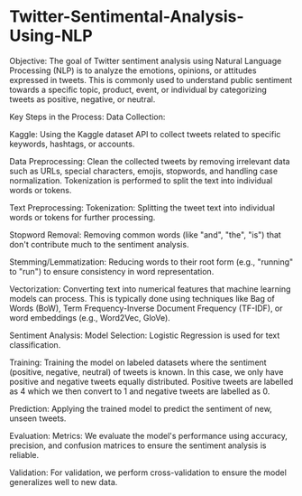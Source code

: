 # Twitter-Sentimental-Analysis-Using-NLP
Objective: The goal of Twitter sentiment analysis using Natural Language Processing (NLP) is to analyze the emotions, opinions, or attitudes expressed in tweets. This is commonly used to understand public sentiment towards a specific topic, product, event, or individual by categorizing tweets as positive, negative, or neutral.

Key Steps in the Process:
Data Collection:

Kaggle: Using the Kaggle dataset API to collect tweets related to specific keywords, hashtags, or accounts. 

Data Preprocessing: Clean the collected tweets by removing irrelevant data such as URLs, special characters, emojis, stopwords, and handling case normalization. Tokenization is performed to split the text into individual words or tokens.


Text Preprocessing:
Tokenization: Splitting the tweet text into individual words or tokens for further processing.

Stopword Removal: Removing common words (like "and", "the", "is") that don't contribute much to the sentiment analysis.

Stemming/Lemmatization: Reducing words to their root form (e.g., "running" to "run") to ensure consistency in word representation.

Vectorization: Converting text into numerical features that machine learning models can process. This is typically done using techniques like Bag of Words (BoW), Term Frequency-Inverse Document Frequency (TF-IDF), or word embeddings (e.g., Word2Vec, GloVe).


Sentiment Analysis:
Model Selection: Logistic Regression is used for text classification.

Training: Training the model on labeled datasets where the sentiment (positive, negative, neutral) of tweets is known.
In this case, we only have positive and negative tweets equally distributed. Positive tweets are labelled as 4 which we then convert to 1 and negative tweets are labelled as 0.

Prediction: Applying the trained model to predict the sentiment of new, unseen tweets.


Evaluation:
Metrics: We evaluate the model's performance using accuracy, precision, and confusion matrices to ensure the sentiment analysis is reliable.

Validation: For validation, we perform cross-validation to ensure the model generalizes well to new data.
